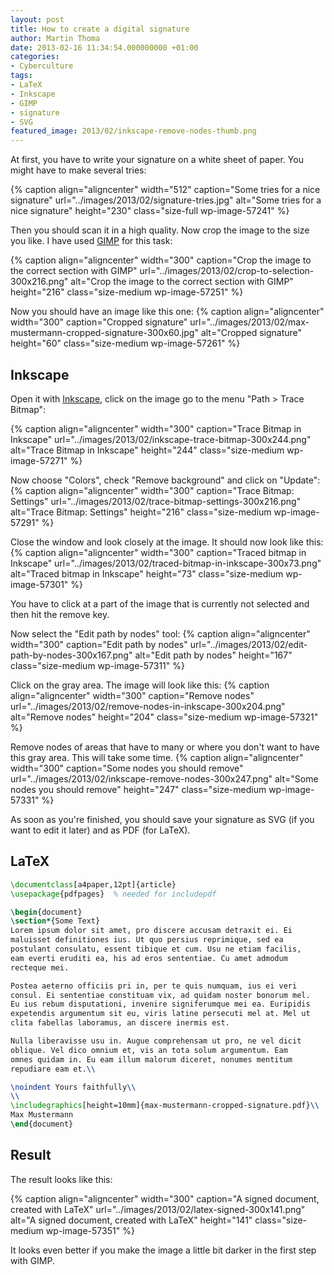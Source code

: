 ```yaml
---
layout: post
title: How to create a digital signature
author: Martin Thoma
date: 2013-02-16 11:34:54.000000000 +01:00
categories:
- Cyberculture
tags:
- LaTeX
- Inkscape
- GIMP
- signature
- SVG
featured_image: 2013/02/inkscape-remove-nodes-thumb.png
---
```

At first, you have to write your signature on a white sheet of paper. You might have to make several tries:

{% caption align="aligncenter" width="512" caption="Some tries for a nice signature" url="../images/2013/02/signature-tries.jpg" alt="Some tries for a nice signature"  height="230" class="size-full wp-image-57241" %}

Then you should scan it in a high quality. Now crop the image to the size you like. I have used <a href="http://www.gimp.org/">GIMP</a> for this task:

{% caption align="aligncenter" width="300" caption="Crop the image to the correct section with GIMP" url="../images/2013/02/crop-to-selection-300x216.png" alt="Crop the image to the correct section with GIMP"  height="216" class="size-medium wp-image-57251" %}

Now you should have an image like this one:
{% caption align="aligncenter" width="300" caption="Cropped signature" url="../images/2013/02/max-mustermann-cropped-signature-300x60.jpg" alt="Cropped signature"  height="60" class="size-medium wp-image-57261" %}

<h2>Inkscape</h2>
Open it with <a href="http://inkscape.org/download">Inkscape</a>, click on the image go to the menu "Path > Trace Bitmap":

{% caption align="aligncenter" width="300" caption="Trace Bitmap in Inkscape" url="../images/2013/02/inkscape-trace-bitmap-300x244.png" alt="Trace Bitmap in Inkscape"  height="244" class="size-medium wp-image-57271" %}

Now choose "Colors", check "Remove background" and click on "Update":
{% caption align="aligncenter" width="300" caption="Trace Bitmap: Settings" url="../images/2013/02/trace-bitmap-settings-300x216.png" alt="Trace Bitmap: Settings"  height="216" class="size-medium wp-image-57291" %}

Close the window and look closely at the image. It should now look like this:
{% caption align="aligncenter" width="300" caption="Traced bitmap in Inkscape" url="../images/2013/02/traced-bitmap-in-inkscape-300x73.png" alt="Traced bitmap in Inkscape"  height="73" class="size-medium wp-image-57301" %}

You have to click at a part of the image that is currently not selected and then hit the remove key. 

Now select the "Edit path by nodes" tool:
{% caption align="aligncenter" width="300" caption="Edit path by nodes" url="../images/2013/02/edit-path-by-nodes-300x167.png" alt="Edit path by nodes"  height="167" class="size-medium wp-image-57311" %}

Click on the gray area. The image will look like this:
{% caption align="aligncenter" width="300" caption="Remove nodes" url="../images/2013/02/remove-nodes-in-inkscape-300x204.png" alt="Remove nodes"  height="204" class="size-medium wp-image-57321" %}

Remove nodes of areas that have to many or where you don't want to have this gray area. This will take some time.
{% caption align="aligncenter" width="300" caption="Some nodes you should remove" url="../images/2013/02/inkscape-remove-nodes-300x247.png" alt="Some nodes you should remove"  height="247" class="size-medium wp-image-57331" %}

As soon as you're finished, you should save your signature as SVG (if you want to edit it later) and as PDF (for LaTeX).

<h2>LaTeX</h2>

```latex
\documentclass[a4paper,12pt]{article}
\usepackage{pdfpages}  % needed for includepdf

\begin{document}
\section*{Some Text}
Lorem ipsum dolor sit amet, pro discere accusam detraxit ei. Ei 
maluisset definitiones ius. Ut quo persius reprimique, sed ea 
postulant consulatu, essent tibique et cum. Usu ne etiam facilis, 
eam everti eruditi ea, his ad eros sententiae. Cu amet admodum 
recteque mei.

Postea aeterno officiis pri in, per te quis numquam, ius ei veri 
consul. Ei sententiae constituam vix, ad quidam noster bonorum mel. 
Eu ius rebum disputationi, invenire signiferumque mei ea. Euripidis 
expetendis argumentum sit eu, viris latine persecuti mel at. Mel ut 
clita fabellas laboramus, an discere inermis est.

Nulla liberavisse usu in. Augue comprehensam ut pro, ne vel dicit 
oblique. Vel dico omnium et, vis an tota solum argumentum. Eam 
omnes quidam in. Eu eam illum malorum diceret, nonumes mentitum 
repudiare eam et.\\

\noindent Yours faithfully\\
\\
\includegraphics[height=10mm]{max-mustermann-cropped-signature.pdf}\\
Max Mustermann
\end{document}
```

<h2>Result</h2>
The result looks like this:

{% caption align="aligncenter" width="300" caption="A signed document, created with LaTeX" url="../images/2013/02/latex-signed-300x141.png" alt="A signed document, created with LaTeX"  height="141" class="size-medium wp-image-57351" %}

It looks even better if you make the image a little bit darker in the first step with GIMP.
